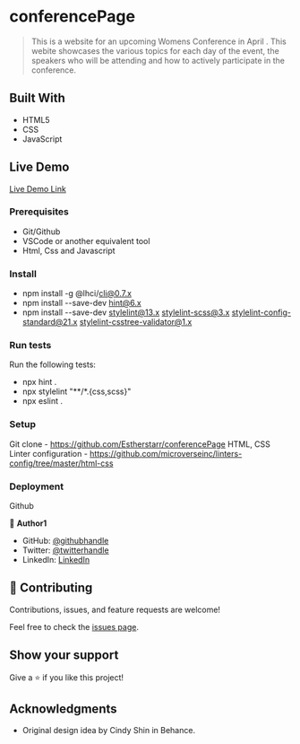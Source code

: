 # conferencePage

> This is a website for an upcoming Womens Conference in April . This webite showcases the various topics for each day of the event, the speakers who will be attending and how to actively participate in the conference.

## Built With

- HTML5
- CSS
- JavaScript

## Live Demo  

[Live Demo Link](https://estherstarr.github.io/conferencePage/)


### Prerequisites

- Git/Github
- VSCode or another equivalent tool
- Html, Css and Javascript

### Install

- npm install -g @lhci/cli@0.7.x
- npm install --save-dev hint@6.x
-  npm install --save-dev stylelint@13.x stylelint-scss@3.x stylelint-config-standard@21.x stylelint-csstree-validator@1.x

### Run tests

Run the following tests:

- npx hint .
- npx stylelint "**/*.{css,scss}"
- npx eslint .


### Setup
Git clone - https://github.com/Estherstarr/conferencePage
HTML, CSS Linter configuration - https://github.com/microverseinc/linters-config/tree/master/html-css

### Deployment
Github


👤 **Author1**

- GitHub: [@githubhandle](https://github.com/estherstarr)
- Twitter: [@twitterhandle](https://twitter.com/anibeEsther)
- LinkedIn: [LinkedIn](https://linkedin.com/in/onwuanibeonome)

## 🤝 Contributing

Contributions, issues, and feature requests are welcome!

Feel free to check the [issues page](../../issues/).

## Show your support

Give a ⭐️ if you like this project!

## Acknowledgments

- Original design idea by Cindy Shin in Behance.
